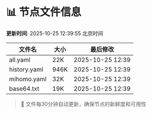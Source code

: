 # 📊 节点文件信息

**更新时间**: 2025-10-25 12:39:55 北京时间

| 文件名 | 大小 | 最后修改 |
|--------|------|----------|
| all.yaml | 22K | 2025-10-25 12:39 |
| history.yaml | 946K | 2025-10-25 12:39 |
| mihomo.yaml | 32K | 2025-10-25 12:39 |
| base64.txt | 19K | 2025-10-25 12:39 |

> 🔄 文件每30分钟自动更新，确保节点的新鲜度和可用性
